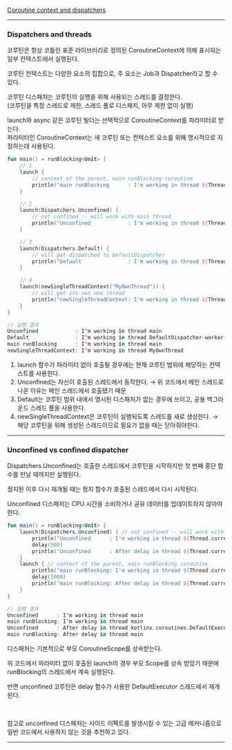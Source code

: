 [Coroutine context and dispatchers](https://kotlinlang.org/docs/coroutine-context-and-dispatchers.html)

---

### Dispatchers and threads

코루틴은 항상 코틀린 표준 라이브러리로 정의된 CoroutineContext에 의해 표시되는 일부 컨텍스트에서 실행된다.

코루틴 컨텍스트는 다양한 요소의 집합으로, 주 요소는 Job과 Dispatcher라고 할 수 있다.

코루틴 디스패처는 코루틴의 실행을 위해 사용되는 스레드를 결정한다.</br>
(코루틴을 특정 스레드로 제한, 스레드 풀로 디스패치, 아무 제한 없이 실행)

launch와 async 같은 코루틴 빌더는 선택적으로 CoroutineContext를 파라미터로 받는다.<br>
파라미터인 CoroutineContext는 새 코루틴 또는 컨텍스트 요소를 위해 명시적으로 지정하는데 사용된다.

```kotlin
fun main() = runBlocking<Unit> {
    // 1
    launch {
        // context of the parent, main runBlocking coroutine
        println("main runBlocking      : I'm working in thread ${Thread.currentThread().name}")
    }

    // 2
    launch(Dispatchers.Unconfined) {
        // not confined -- will work with main thread
        println("Unconfined            : I'm working in thread ${Thread.currentThread().name}")
    }

    // 3
    launch(Dispatchers.Default) {
        // will get dispatched to DefaultDispatcher
        println("Default               : I'm working in thread ${Thread.currentThread().name}")
    }

    // 4
    launch(newSingleThreadContext("MyOwnThread")) {
        // will get its own new thread
        println("newSingleThreadContext: I'm working in thread ${Thread.currentThread().name}")
    }
}

// 실행 결과
Unconfined            : I'm working in thread main
Default               : I'm working in thread DefaultDispatcher-worker-1
main runBlocking      : I'm working in thread main
newSingleThreadContext: I'm working in thread MyOwnThread
```

1. launch 함수가 파라미터 없이 호출될 경우에는 현재 코루틴 범위에 해당하는 컨텍스트를 사용한다.
2. Unconfined는 자신이 호출된 스레드에서 동작한다. → 위 코드에서 메인 스레드로 나온 이유는 메인 스레드에서 호출됐기 때문
3. Default는 코루틴 범위 내에서 명시된 디스패처가 없는 경우에 쓰이고, 공용 백그라운드 스레드 풀을 사용한다.  
4. newSingleThreadContext은 코루틴이 실행되도록 스레드를 새로 생성한다. → 해당 코루틴을 위해 생성된 스레드이므로 필요가 없을 때는 닫아줘야한다.

---

### Unconfined vs confined dispatcher
Dispatchers.Unconfined는 호출한 스레드에서 코루틴을 시작하지만 첫 번째 중단 함수를 만날 때까지만 실행된다.

정지된 이후 다시 재개될 때는 정지 함수가 호출된 스레드에서 다시 시작된다.

Unconfined 디스패처는 CPU 시간을 소비하거나 공유 데이터를 업데이트하지 않아야 한다.

```kotlin
fun main() = runBlocking<Unit> {
    launch(Dispatchers.Unconfined) { // not confined -- will work with main thread
        println("Unconfined      : I'm working in thread ${Thread.currentThread().name}")
        delay(500)
        println("Unconfined      : After delay in thread ${Thread.currentThread().name}")
    }
    launch { // context of the parent, main runBlocking coroutine
        println("main runBlocking: I'm working in thread ${Thread.currentThread().name}")
        delay(1000)
        println("main runBlocking: After delay in thread ${Thread.currentThread().name}")
    }
}

// 실행 결과
Unconfined      : I'm working in thread main
main runBlocking: I'm working in thread main
Unconfined      : After delay in thread kotlinx.coroutines.DefaultExecutor
main runBlocking: After delay in thread main
```

디스패처는 기본적으로 부모 CoroutineScope를 상속받는다.

위 코드에서 파라미터 없이 호출된 launch의 경우 부모 Scope를 상속 받았기 때문에 runBlocking의 스레드에서 계속 실행된다.

반면 unconfined 코루틴은 delay 함수가 사용한 DefaultExecutor 스레드에서 재개된다.

<br>

참고로 unconfined 디스패처는 사이드 이펙트를 발생시킬 수 있는 고급 메커니즘으로 일반 코드에서 사용하지 않는 것을 추천하고 있다.

---

